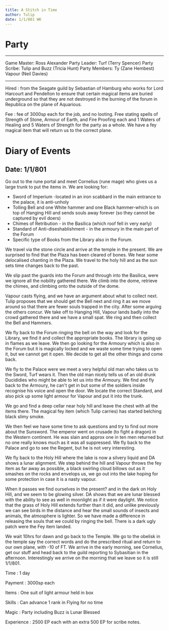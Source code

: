 ```yaml
---
title: A Stitch in Time
author: Tulip
date: 1/1/801 WK
---
```


# Party

---------------- ------------------------------
  Game Master:     Ross Alexander
  Party Leader:    Turf (Terry Spencer)
  Party Scribe:    Tulip and Buzz (Tricia Hunt)
  Party Members:   Ty (Zane Hembest)
                   Vapour (Neil Davies)
  ---------------- ------------------------------

Hired
:   from the Seagate guild by Sebastian of Hamburg who works for Lord
    Harcourt and Pendelton to ensure that certain magical items are
    buried underground so that they are not destroyed in the burning of
    the forum in Republica on the plane of Aquarious.

Fee
:   fee of 3000sp each for the job, and no looting. Free stating spells
    of Strength of Stone, Armour of Earth, and Fire Proofing each and 1
    Waters of Healing and 5 Waters of Strength for the party as a whole.
    We have a fey magical item that will return us to the correct plane.

# Diary of Events

## Date: 1/1/801

Go out to the rune portal and meet Cornelius (rune mage) who gives us a
large trunk to put the items in. We are looking for:

-   Sword of Imperium -located in an iron scabbard in the main entrance
    to the palace, it is anti-unholy
-   Tolling Bell and one White hammer and one Black hammer-which is on
    top of Hanging Hill and sends souls away forever (so they cannot be
    captured by evil doers)
-   Chimes of Retribution - in the Basilica (which roof fell in very
    early)
-   Standard of Anti-diseshablishment - in the armoury in the main part
    of the Forum
-   Specific type of Books from the Library also in the Forum.

We travel via the stone circle and arrive at the temple in the present.
We are surprised to find that the Plaza has been cleared of bones. We
hear some delocalised chanting in the Plaza. We travel to the holy hill
and as the sun sets time changes back to the past.

We slip past the guards into the Forum and through into the Basilica,
were we ignore all the nobility gathered there. We climb into the dome,
retrieve the chimes, and climbing onto the outside of the dome.

Vapour casts flying, and we have an argument about what to collect next.
Tulip proposes that we should get the Bell next and ring it as we move
around so that there are fewer souls trapped in the city. After some
arguing the others concur. We take off to Hanging Hill, Vapour lands
badly into the crowd gathered there and we have a small spat. We ring
and then collect the Bell and Hammers.

We fly back to the Forum ringing the bell on the way and look for the
Library, we find it and collect the appropriate books. The library is
going up in flames as we leave. We then go looking for the Armoury which
is also in the Forum but it is magically locked and we waste some time
trying to open it, but we cannot get it open. We decide to get all the
other things and come back.

We fly to the Palace were we meet a very helpful old man who takes us to
the Sword, Turf wears it. Then the old man nicely tells us of an old
drunk Ducididies who might be able to let us into the Armoury. We find
and fly back to the Armoury, he can't get in but some of the soldiers
inside recognise his voice and open the door. We locate the correct
Standard, and also pick up some light armour for Vapour and put it into
the trunk.

We go and find a deep cellar near holy hill and leave the chest with all
the items there. The magical fey item (which Tulip carries) has started
belching black slimy smoke.

We then feel we have some time to ask questions and try to find out more
about the Sunsword. The emperor went on crusade (to fight a dragon) in
the Western continent. He was slain and approx one in ten men returned
but no one really knows much as it was all suppressed. We fly back to
the Palace and go to see the Regent, but he is not very interesting.

We fly back to the Holy Hill where the lake is now a silvery liquid and
DA shows a lunar alignment. We step behind the hill and Vapour throws
the fey item as far away as possible, a black swirling cloud billows out
as it smashes on the rocks and envelops us, we go out into the lake
hoping for some protection in case it is a nasty vapour.

When it passes we find ourselves in the present? and in the dark on Holy
Hill, and we seem to be glowing silver. DA shows that we are lunar
blessed with the ability to see as well in moonlight as if it were
daylight. We notice that the grass of Holy Hill extends further than it
did, and unlike previously we can see birds in the distance and hear the
small sounds of insects and animals, the atmosphere is lighter. So we
have made a difference in releasing the souls that we could by ringing
the bell. There is a dark ugly patch were the Fey item landed.

We wait 10hrs for dawn and go back to the Temple. We go to the obelisk
in the temple say the correct words and do the prescribed ritual and
return to our own plane, with -10 of FT. We arrive in the early morning,
see Cornelius, get our stuff and head back to the guild reporting to
Sybasitian in the afternoon. Interestingly we arrive on the morning that
we leave so it is still 1/1/801.

Time
:   1 day

Payment
:   3000sp each

Items
:   One suit of light armour held in box

Skills
:   Can advance 1 rank in Flying for no time

Magic
:   Party including Buzz is Lunar Blessed

Experience
:   2500 EP each with an extra 500 EP for scribe notes.
